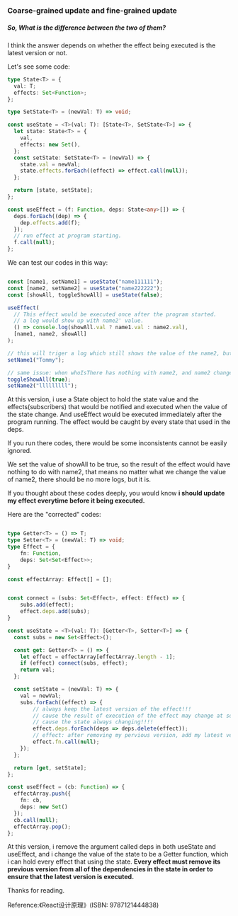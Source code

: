 ### Coarse-grained update and fine-grained update

##### So, What is the difference between the two of them?

I think the answer depends on whether the effect being executed is the latest version or not.


Let's see some code:

```typescript
type State<T> = {
  val: T;
  effects: Set<Function>;
};

type SetState<T> = (newVal: T) => void;

const useState = <T>(val: T): [State<T>, SetState<T>] => {
  let state: State<T> = {
    val,
    effects: new Set(),
  };
  const setState: SetState<T> = (newVal) => {
    state.val = newVal;
    state.effects.forEach((effect) => effect.call(null));
  };

  return [state, setState];
};

const useEffect = (f: Function, deps: State<any>[]) => {
  deps.forEach((dep) => {
    dep.effects.add(f);
  });
  // run effect at program starting.
  f.call(null);
};

```

We can test our codes in this way:

```typescript

const [name1, setName1] = useState("name111111");
const [name2, setName2] = useState("name222222");
const [showAll, toggleShowAll] = useState(false);

useEffect(
  // This effect would be executed once after the program started.
  // a log would show up with name2' value.
  () => console.log(showAll.val ? name1.val : name2.val),
  [name1, name2, showAll]
);

// this will triger a log which still shows the value of the name2, but we are using name1 !!
setName1("Tommy");

// same issue: when whoIsThere has nothing with name2, and name2 changes, more logs show up.
toggleShowAll(true);
setName2("lllllllll");
```

At this version, i use a State object to hold the state value and the effects(subscribers) that would be notified and executed when the value of the state change. And useEffect would be executed immediately after the program running. The effect would be caught by every state that used in the deps.

If you run there codes, there would be some inconsistents cannot be easily ignored.

We set the value of showAll to be true, so the result of the effect would have nothing to do with name2, that means no matter what we change the value of name2, there should be no more logs, but it is. 

If you thought about these codes deeply, you would know <b>i should update my effect everytime before it being executed.</b>

Here are the "corrected" codes:

```typescript

type Getter<T> = () => T;
type Setter<T> = (newVal: T) => void;
type Effect = {
    fn: Function,
    deps: Set<Set<Effect>>;
}

const effectArray: Effect[] = [];


const connect = (subs: Set<Effect>, effect: Effect) => {
    subs.add(effect);
    effect.deps.add(subs);
}

const useState = <T>(val: T): [Getter<T>, Setter<T>] => {
  const subs = new Set<Effect>();

  const get: Getter<T> = () => {
    let effect = effectArray[effectArray.length - 1];
    if (effect) connect(subs, effect);
    return val;
  };

  const setState = (newVal: T) => {
    val = newVal;
    subs.forEach((effect) => {
        // always keep the latest version of the effect!!!
        // cause the result of execution of the effect may change at some time.
        // cause the state always changing!!!!
        effect.deps.forEach(deps => deps.delete(effect));
        // effect: after removing my pervious version, add my latest version!!
        effect.fn.call(null);
    });
  };

  return [get, setState];
};

const useEffect = (cb: Function) => {
  effectArray.push({
    fn: cb,
    deps: new Set()
  });
  cb.call(null);
  effectArray.pop();
};

```

At this version, i remove the argument called deps in both useState and useEffect, and i change the value of the state to be a Getter function, which i can hold every effect that using the state. <b>Every effect must remove its previous version from all of the dependencies in the state in order to ensure that the latest version is executed.</b>

Thanks for reading.



Reference:《React设计原理》(ISBN: 9787121444838)